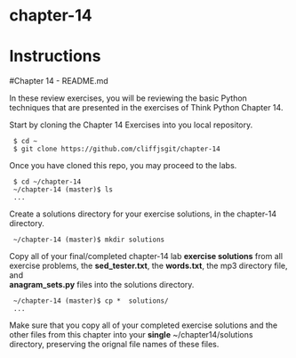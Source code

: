 # chapter-14
# Instructions

#Chapter 14 - README.md

In these review exercises, you will be reviewing the basic Python techniques that are presented in the exercises of Think Python Chapter 14. 

Start by cloning the Chapter 14 Exercises into you local repository.
     
     $ cd ~
     $ git clone https://github.com/cliffjsgit/chapter-14
     

Once you have cloned this repo, you may proceed to the labs.
    
     $ cd ~/chapter-14
     ~/chapter-14 (master)$ ls
     ...

Create a solutions directory for your exercise solutions, in the chapter-14 directory.
      
     ~/chapter-14 (master)$ mkdir solutions
      
Copy all of your final/completed chapter-14 lab **exercise solutions** from all exercise 
problems, the **sed_tester.txt**, the **words.txt**, the mp3 directory file, and  
**anagram_sets.py** files into the solutions directory.  
    
     ~/chapter-14 (master)$ cp *  solutions/ 
     ...
    
Make sure that you copy all of your completed exercise solutions and the other files
from this chapter into your **single**  ~/chapter14/solutions directory, 
preserving the orignal file names of these files. 

